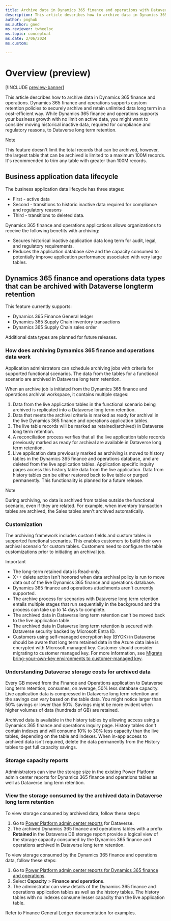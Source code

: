 ```yaml
---
title: Archive data in Dynamics 365 finance and operations with Dataverse (preview) 
description: This article describes how to archive data in Dynamics 365 finance and operations. 
author: pnghub
ms.author: gned
ms.reviewer: twheeloc
ms.topic: conceptual
ms.date: 2/06/2024
ms.custom:

---
```


# Overview (preview)  

[!INCLUDE [preview-banner](../../../supply-chain/includes/preview-banner.md)]

This article describes how to archive data in Dynamics 365 finance and operations. Dynamics 365 finance and operations supports custom retention policies to securely archive and retain unlimited data long term in a cost-efficient way. While Dynamics 365 finance and operations supports your business growth with no limit on active data, you might want to consider moving historical inactive data, required for compliance and regulatory reasons, to Dataverse long term retention. 

>[!NOTE]
> This feature doesn't limit the total records that can be archived, however, the largest table that can be archived is limited to a maximum 100M records. It's recommended to trim any table with greater than 100M records. 

## Business application data lifecycle 

The business application data lifecycle has three stages: 
 - First - active data
 - Second - transitions to historic inactive data required for compliance and regulatory reasons
 - Third - transitions to deleted data. 

Dynamics 365 finance and operations applications allows organizations to receive the following benefits with archiving:
 - Secures historical inactive application data long term for audit, legal, and regulatory requirements.
 - Reduces the application database size and the capacity consumed to potentially improve application performance associated with very large tables. 

## Dynamics 365 finance and operations data types that can be archived with Dataverse longterm retention  

This feature currently supports:
 - Dynamics 365 Finance General ledger
 - Dynamics 365 Supply Chain inventory transactions
 - Dynamics 365 Supply Chain sales order

Additional data types are planned for future releases.  

### How does archiving Dymamics 365 finance and operations data work 

Application administrators can schedule archiving jobs with criteria for supported functional scenarios. The data from the tables for a functional scenario are archived in Dataverse long term retention. 

When an archive job is initiated from the Dynamics 365 finance and operations archival workspace, it contains multiple stages:
1. Data from the live application tables in the functional scenario being archived is replicated into a Dataverse long term retention.
2. Data that meets the archival criteria is marked as ready for archival in the live Dynamics 365 finance and operations application tables.
3. The live table records will be marked as retained(archived) in Dataverse long term retention.
4. A reconciliation process verifies that all the live application table records previously marked as ready for archival are available in Dataverse long term retention.
5. Live application data previously marked as archiving is moved to history tables in the Dynamics 365 finance and operations database, and are deleted from the live application tables. Application specific inquiry pages access this history table data from the live application. Data from history tables can be either restored back to live table or purged permanently. This functionality is planned for a future release.  

>[!Note]
>During archiving, no data is archived from tables outside the functional scenario, even if they are related. For example, when inventory transaction tables are archived, the Sales tables aren't archived automatically. 

### Customization 

The archiving framework includes custom fields and custom tables in supported functional scenarios. This enables customers to build their own archival scenario for custom tables. Customers need to configure the table customizations prior to initiating an archival job. 

 
Important 
 - The long-term retained data is Read-only.
 - X++ delete action isn't honored when data archival policy is run to move data out of the live Dynamics 365 finance and operations database.
 - Dynamics 365 finance and operations attachments aren't currently supported.
 - The archive process for scenarios with Dataverse long term retention entails multiple stages that run sequentially in the background and the process can take up to 14 days to complete.
 - The archived data in Dataverse long term retention can't be moved back to the live application table.
 - The archived data in Dataverse long term retention is secured with Dataverse security backed by Microsoft Entra ID.
 - Customers using self-managed encryption key (BYOK) in Dataverse should be aware that long term retained data in the Azure data lake is encrypted with Microsoft managed key. Customer should consider migrating to customer managed key. For more information, see [Migrate bring-your-own-key environments to customer-managed key](/power-platform/admin/cmk-migrate-from-byok). 

 
### Understanding Dataverse storage costs for archived data  

Every GB moved from the Finance and Operations application to Dataverse long term retention, consumes, on average, 50% less database capacity. Live application data is compressed in Dataverse long term retention and the savings can vary based on the table data. You might notice larger than 50% savings or lower than 50%. Savings might be more evident when higher volumes of data (hundreds of GB) are retained.  

Archived data is available in the history tables by allowing access using a Dynamics 365 finance and operations inquiry page. History tables don't contain indexes and will consume 10% to 30% less capacity than the live tables, depending on the table and indexes. When in-app access to archived data isn't required, delete the data permanently from the History tables to get full capacity savings. 

### Storage capacity reports 

Administrators can view the storage size in the existing Power Platform admin center reports for Dynamics 365 finance and operations tables as well as Dataverse long term retention. 

### View the storage consumed by the archived data in Dataverse long term retention  

To view storage consumed by archived data, follow these steps:
1. Go to [Power Platform admin center reports](https://learn.microsoft.com/power-platform/admin/capacity-storage) for Dataverse.
2. The archived Dynamics 365 finance and operations tables with a prefix **Retained** in the Dataverse DB storage report provide a logical view of the storage capacity consumed by the Dynamics 365 finance and operations archived in Dataverse long term retention.  

To view storage consumed by the Dynamics 365 finance and operations data, follow these steps:
1. Go to [Power Platform admin center reports for Dynamics 365 finance and operations](https://learn.microsoft.com/power-platform/admin/finance-operations-storage-capacity).
2. Select **Capacity** > **Finance and operations**.
3. The administrator can view details of the Dynamics 365 finance and operations application tables as well as the history tables. The history tables with no indexes consume lesser capacity than the live application table.  

 

Refer to Finance General Ledger documentation for  examples. 
